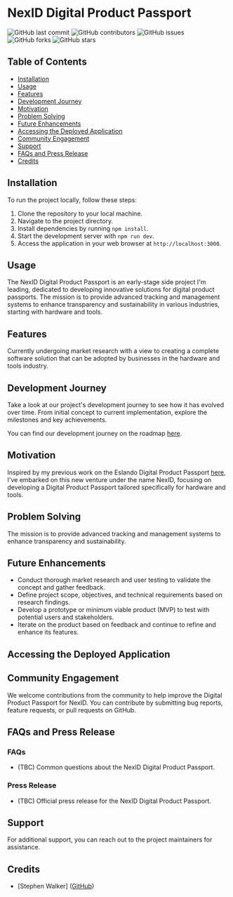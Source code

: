 # NexID Digital Product Passport

![GitHub last commit](https://img.shields.io/github/last-commit/INFINITYX00/NexID)
![GitHub contributors](https://img.shields.io/github/contributors/INFINITYX00/NexID)
![GitHub issues](https://img.shields.io/github/issues/INFINITYX00/NexID)
![GitHub forks](https://img.shields.io/github/forks/INFINITYX00/NexID)
![GitHub stars](https://img.shields.io/github/stars/INFINITYX00/NexID)


## Table of Contents

- [Installation](#installation)
- [Usage](#usage)
- [Features](#features)
- [Development Journey](#development-journey)
- [Motivation](#motivation)
- [Problem Solving](#problem-solving)
- [Future Enhancements](#future-enhancements)
- [Accessing the Deployed Application](#accessing-the-deployed-application)
- [Community Engagement](#community-engagement)
- [Support](#support)
- [FAQs and Press Release](#FAQs-and-Press-Release)
- [Credits](#credits)


## Installation

To run the project locally, follow these steps:

1. Clone the repository to your local machine.
2. Navigate to the project directory.
3. Install dependencies by running `npm install`.
4. Start the development server with `npm run dev`.
5. Access the application in your web browser at `http://localhost:3000`.

## Usage

The NexID Digital Product Passport is an early-stage side project I'm leading, dedicated to developing innovative solutions for digital product passports. The mission is to provide advanced tracking and management systems to enhance transparency and sustainability in various industries, starting with hardware and tools.

## Features

Currently undergoing market research with a view to creating a complete software solution that can be adopted by businesses in the hardware and tools industry. 

## Development Journey

Take a look at our project's development journey to see how it has evolved over time. From initial concept to current implementation, explore the milestones and key achievements.

You can find our development journey on the roadmap [here](https://github.com/users/INFINITYX00).

## Motivation

Inspired by my previous work on the Eslando Digital Product Passport [here](https://eslando.vercel.app/?product=3), I've embarked on this new venture under the name NexID, focusing on developing a Digital Product Passport tailored specifically for hardware and tools. 

## Problem Solving

The mission is to provide advanced tracking and management systems to enhance transparency and sustainability.

## Future Enhancements

- Conduct thorough market research and user testing to validate the concept and gather feedback.
- Define project scope, objectives, and technical requirements based on research findings.
- Develop a prototype or minimum viable product (MVP) to test with potential users and stakeholders.
- Iterate on the product based on feedback and continue to refine and enhance its features.

## Accessing the Deployed Application

## Community Engagement

We welcome contributions from the community to help improve the Digital Product Passport for NexID. You can contribute by submitting bug reports, feature requests, or pull requests on GitHub.

## FAQs and Press Release

### FAQs

- (TBC) Common questions about the NexID Digital Product Passport.

### Press Release

- (TBC) Official press release for the NexID Digital Product Passport.

## Support

For additional support, you can reach out to the project maintainers for assistance.

## Credits
- [Stephen Walker] ([GitHub](https://github.com/INFINITYX00))

